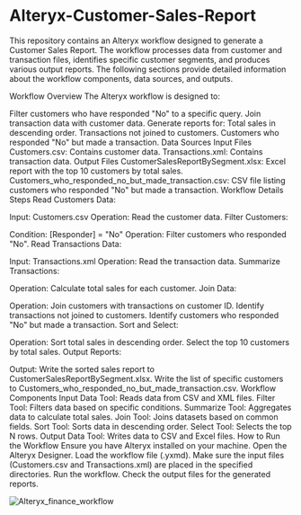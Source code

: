 # Alteryx-Customer-Sales-Report

This repository contains an Alteryx workflow designed to generate a Customer Sales Report. The workflow processes data from customer and transaction files, identifies specific customer segments, and produces various output reports. The following sections provide detailed information about the workflow components, data sources, and outputs.

Workflow Overview
The Alteryx workflow is designed to:

Filter customers who have responded "No" to a specific query.
Join transaction data with customer data.
Generate reports for:
Total sales in descending order.
Transactions not joined to customers.
Customers who responded "No" but made a transaction.
Data Sources
Input Files
Customers.csv: Contains customer data.
Transactions.xml: Contains transaction data.
Output Files
CustomerSalesReportBySegment.xlsx: Excel report with the top 10 customers by total sales.
Customers_who_responded_no_but_made_transaction.csv: CSV file listing customers who responded "No" but made a transaction.
Workflow Details
Steps
Read Customers Data:

Input: Customers.csv
Operation: Read the customer data.
Filter Customers:

Condition: [Responder] = "No"
Operation: Filter customers who responded "No".
Read Transactions Data:

Input: Transactions.xml
Operation: Read the transaction data.
Summarize Transactions:

Operation: Calculate total sales for each customer.
Join Data:

Operation:
Join customers with transactions on customer ID.
Identify transactions not joined to customers.
Identify customers who responded "No" but made a transaction.
Sort and Select:

Operation:
Sort total sales in descending order.
Select the top 10 customers by total sales.
Output Reports:

Output:
Write the sorted sales report to CustomerSalesReportBySegment.xlsx.
Write the list of specific customers to Customers_who_responded_no_but_made_transaction.csv.
Workflow Components
Input Data Tool: Reads data from CSV and XML files.
Filter Tool: Filters data based on specific conditions.
Summarize Tool: Aggregates data to calculate total sales.
Join Tool: Joins datasets based on common fields.
Sort Tool: Sorts data in descending order.
Select Tool: Selects the top N rows.
Output Data Tool: Writes data to CSV and Excel files.
How to Run the Workflow
Ensure you have Alteryx installed on your machine.
Open the Alteryx Designer.
Load the workflow file (.yxmd).
Make sure the input files (Customers.csv and Transactions.xml) are placed in the specified directories.
Run the workflow.
Check the output files for the generated reports.

![Alteryx_finance_workflow](https://github.com/atharva49/Alteryx-Customer-Sales-Report/assets/56105570/2e42fb9f-77a1-4cd3-a55e-a31871e385d2)
